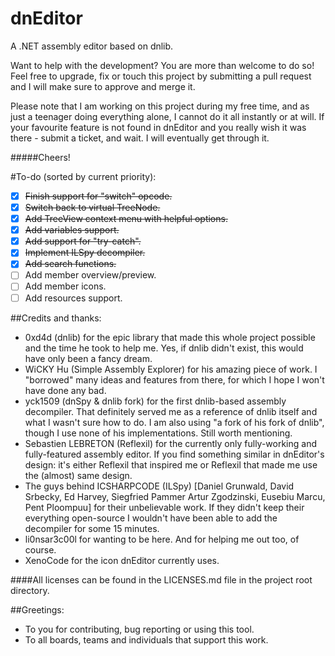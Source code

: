 dnEditor
========

A .NET assembly editor based on dnlib.

Want to help with the development? You are more than welcome to do so!
Feel free to upgrade, fix or touch this project by submitting a pull request and I will 
make sure to approve and merge it.

Please note that I am working on this project during my free time, and as just a teenager doing everything
alone, I cannot do it all instantly or at will. If your favourite feature is not found in dnEditor and
you really wish it was there - submit a ticket, and wait. I will eventually get through it.

#####Cheers!

#To-do (sorted by current priority):
 - [x] ~~Finish support for "switch" opcode.~~
 - [x] ~~Switch back to virtual TreeNode.~~
 - [x] ~~Add TreeView context menu with helpful options.~~
 - [x] ~~Add variables support.~~
 - [x] ~~Add support for "try-catch".~~
 - [x] ~~Implement ILSpy decompiler.~~
 - [x] ~~Add search functions.~~
 - [ ] Add member overview/preview.
 - [ ] Add member icons.
 - [ ] Add resources support.

##Credits and thanks:
 - 0xd4d (dnlib) for the epic library that made this whole project possible and the time he took to help me. 
 Yes, if dnlib didn't exist, this would have only been a fancy dream.
 - WiCKY Hu (Simple Assembly Explorer) for his amazing piece of work. I "borrowed" many ideas and features
 from there, for which I hope I won't have done any bad.
 - yck1509 (dnSpy & dnlib fork) for the first dnlib-based assembly decompiler. That definitely served me as a
 reference of dnlib itself and what I wasn't sure how to do. I am also using "a fork of his fork of dnlib",
 though I use none of his implementations. Still worth mentioning.
 - Sebastien LEBRETON (Reflexil) for the currently only fully-working and fully-featured assembly
 editor. If you find something similar in dnEditor's design: it's either Reflexil that inspired me
 or Reflexil that made me use the (almost) same design.
 - The guys behind ICSHARPCODE (ILSpy) [Daniel Grunwald, David Srbecky, Ed Harvey, Siegfried Pammer
 Artur Zgodzinski, Eusebiu Marcu, Pent Ploompuu] for their unbelievable work. 
 If they didn't keep their everything open-source I wouldn't have been able to add the decompiler for some 15 minutes.
 - li0nsar3c00l for wanting to be here. And for helping me out too, of course.
 - XenoCode for the icon dnEditor currently uses.
 
####All licenses can be found in the LICENSES.md file in the project root directory.
 
##Greetings:
 - To you for contributing, bug reporting or using this tool.
 - To all boards, teams and individuals that support this work.
